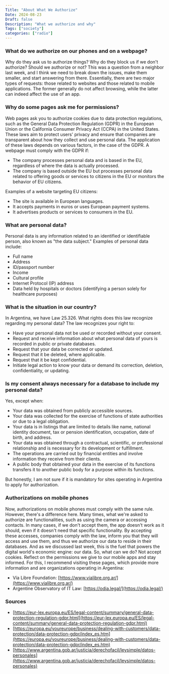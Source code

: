 ```yaml
---
Title: "About What We Authorize"
Date: 2024-08-23
Draft: false
Description: "What we authorize and why"
Tags: ["society"]
categories: ["radio"]
---
```


### What do we authorize on our phones and on a webpage?

Why do they ask us to authorize things? Why do they block us if we don't authorize? Should we authorize or not? This was a question from a neighbor last week, and I think we need to break down the issues, make them smaller, and start answering from there. Essentially, there are two major types of requests: those related to websites and those related to mobile applications. The former generally do not affect browsing, while the latter can indeed affect the use of an app.

### Why do some pages ask me for permissions?

Web pages ask you to authorize cookies due to data protection regulations, such as the General Data Protection Regulation (GDPR) in the European Union or the California Consumer Privacy Act (CCPA) in the United States. These laws aim to protect users' privacy and ensure that companies are transparent about how they collect and use personal data. The application of these laws depends on various factors, in the case of the GDPR. A webpage must comply with the GDPR if:

- The company processes personal data and is based in the EU, regardless of where the data is actually processed.
- The company is based outside the EU but processes personal data related to offering goods or services to citizens in the EU or monitors the behavior of EU citizens.

Examples of a website targeting EU citizens:

- The site is available in European languages.
- It accepts payments in euros or uses European payment systems.
- It advertises products or services to consumers in the EU.

### What are personal data?

Personal data is any information related to an identified or identifiable person, also known as "the data subject." Examples of personal data include:

- Full name
- Address
- ID/passport number
- Income
- Cultural profile
- Internet Protocol (IP) address
- Data held by hospitals or doctors (identifying a person solely for healthcare purposes)

### What is the situation in our country?

In Argentina, we have Law 25.326. What rights does this law recognize regarding my personal data? The law recognizes your right to:

- Have your personal data not be used or recorded without your consent.
- Request and receive information about what personal data of yours is recorded in public or private databases.
- Request that your data be corrected or updated.
- Request that it be deleted, where applicable.
- Request that it be kept confidential.
- Initiate legal action to know your data or demand its correction, deletion, confidentiality, or updating.

### Is my consent always necessary for a database to include my personal data?

Yes, except when:

- Your data was obtained from publicly accessible sources.
- Your data was collected for the exercise of functions of state authorities or due to a legal obligation.
- Your data is in listings that are limited to details like name, national identity document, tax or pension identification, occupation, date of birth, and address.
- Your data was obtained through a contractual, scientific, or professional relationship and is necessary for its development or fulfillment.
- The operations are carried out by financial entities and involve information they receive from their clients.
- A public body that obtained your data in the exercise of its functions transfers it to another public body for a purpose within its functions.

But honestly, I am not sure if it is mandatory for sites operating in Argentina to apply for authorization.

### Authorizations on mobile phones

Now, authorizations on mobile phones must comply with the same rule. However, there's a difference here. Many times, what we're asked to authorize are functionalities, such as using the camera or accessing contacts. In many cases, if we don't accept them, the app doesn't work as it should, even if it doesn't need that specific functionality. By accepting these accesses, companies comply with the law, inform you that they will access and use them, and thus we authorize our data to reside in their databases. And as we discussed last week, this is the fuel that powers the digital world's economic engine: our data. So, what can we do? Not accept cookies. Reflect on the permissions we give to our mobile apps and stay informed. For this, I recommend visiting these pages, which provide more information and are organizations operating in Argentina:

- Vía Libre Foundation: [https://www.vialibre.org.ar/](https://www.vialibre.org.ar/)
- Argentine Observatory of IT Law: [https://odia.legal/](https://odia.legal/)

### Sources
- [https://eur-lex.europa.eu/ES/legal-content/summary/general-data-protection-regulation-gdpr.html](https://eur-lex.europa.eu/ES/legal-content/summary/general-data-protection-regulation-gdpr.html)
- [https://europa.eu/youreurope/business/dealing-with-customers/data-protection/data-protection-gdpr/index_es.htm](https://europa.eu/youreurope/business/dealing-with-customers/data-protection/data-protection-gdpr/index_es.htm)
- [https://www.argentina.gob.ar/justicia/derechofacil/leysimple/datos-personales](https://www.argentina.gob.ar/justicia/derechofacil/leysimple/datos-personales)

